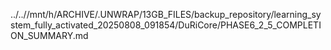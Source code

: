 ../..//mnt/h/ARCHIVE/.UNWRAP/13GB_FILES/backup_repository/learning_system_fully_activated_20250808_091854/DuRiCore/PHASE6_2_5_COMPLETION_SUMMARY.md